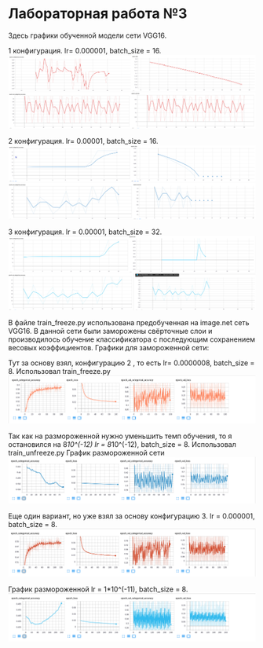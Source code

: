 # Лабораторная работа №3
Здесь графики обученной модели сети VGG16.

1 конфигурация. lr= 0.000001, batch_size = 16.
![Image alt](https://github.com/phoenix3x3/Neural-networks-lab-/raw/lab3/1.1.jpg)
![Image alt](https://github.com/phoenix3x3/Neural-networks-lab-/raw/lab3/1.2.jpg)



2 конфигурация. lr= 0.00001, batch_size = 16.
![Image alt](https://github.com/phoenix3x3/Neural-networks-lab-/raw/lab3/2.1.jpg)
![Image alt](https://github.com/phoenix3x3/Neural-networks-lab-/raw/lab3/2.2.jpg)


3 конфигурация. lr = 0.00001, batch_size = 32.
![Image alt](https://github.com/phoenix3x3/Neural-networks-lab-/raw/lab3/3.1.jpg)
![Image alt](https://github.com/phoenix3x3/Neural-networks-lab-/raw/lab3/3.2.jpg)


В файле train_freeze.py использована предобученная на image.net сеть VGG16. В данной сети были заморожены свёрточные слои и производилось обучение классификатора с последующим сохранением весовых коэффициентов. Графики для замороженной сети:

Тут за основу взял, конфигурацию 2 , то есть lr= 0.0000008, batch_size = 8.
Использовал train_freeze.py
![Image alt](https://github.com/MaximGil/SMOMI/blob/Lab3/lab3%20new/Freeze%20-%20unfreeze8*10-7/freeze%20lr%208*10-8.png)

Так как на размороженной нужно уменьшить темп обучения, то я остановился на 8*10^(-12)
lr = 8*10^(-12), batch_size = 8. Использовал train_unfreeze.py
График размороженной сети 
![Image alt](https://github.com/MaximGil/SMOMI/blob/Lab3/lab3%20new/Freeze%20-%20unfreeze8*10-7/unfreeze%20lr%208*10-12.png)
 
Еще один вариант, но уже взял за основу конфигурацию 3. lr = 0.000001, batch_size = 8.
![Image alt](https://github.com/MaximGil/SMOMI/blob/Lab3/lab3%20new/freeze-unfreeze1*10-7/freeze%20lr%3D10-7.png)

График размороженной lr = 1*10^(-11), batch_size = 8.
![Image alt](https://github.com/MaximGil/SMOMI/blob/Lab3/lab3%20new/freeze-unfreeze1*10-7/lr%2010-11.png)


